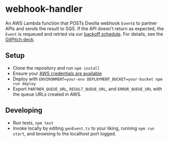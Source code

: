 # webhook-handler

An AWS Lambda function that POSTs Dwolla webhook `Event`s to partner APIs and sends the result to SQS. If the API doesn't return as expected, the `Event` is requeued and retried via our [backoff schedule](https://docs.dwolla.com/#webhook-subscriptions). For details, see the [GitPitch deck](https://gitpitch.com/dwolla/webhook-handler).

## Setup

- Clone the repository and run `npm install`
- Ensure your [AWS credentials are available](https://serverless.com/framework/docs/providers/aws/guide/credentials/)
- Deploy with `ENVIRONMENT=your-env DEPLOYMENT_BUCKET=your-bucket npm run deploy`
- Export `PARTNER_QUEUE_URL`, `RESULT_QUEUE_URL`, and `ERROR_QUEUE_URL` with the queue URLs created in AWS.

## Developing

- Run tests, `npm test`
- Invoke locally by editing `genEvent.ts` to your liking, running `npm run start`, and browsing to the localhost port logged.
